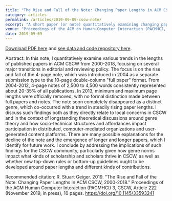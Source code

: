 ```yaml
---
title: "The Rise and Fall of the Note: Changing Paper Lengths in ACM CSCW, 2000-2018"
category: articles
permalink: /articles/2019-09-09-cscw-note/ 
excerpt: "A short paper (or note) quantitatively examining changing paper lengths in the Proceedings of the ACM Conference on Computer-Supported Cooperative Work, focusing on the rise and fall of the 4-page note format."
venue: "Proceedings of the ACM on Human-Computer Interaction (PACMHCI, CSCW 2019, In Press)"
date: 2019-09-09
---
```


<a href="https://github.com/staeiou/cscw19-paper-lengths/raw/master/paper/geiger-cscw19-paper-lengths.pdf">Download PDF here</a> and <a href="https://github.com/staeiou/cscw19-paper-lengths">see data and code repository here</a>.

Abstract: In this note, I quantitatively examine various trends in the lengths of published papers in ACM CSCW from 2000-2018, focusing on several major transitions in editorial and reviewing policy. The focus is on the rise and fall of the 4-page note, which was introduced in 2004 as a separate submission type to the 10-page double-column "full paper" format. From 2004-2012, 4-page notes of 2,500 to 4,500 words consistently represented about 20-35% of all publications. In 2013, minimum and maximum page lengths were officially removed, with no formal distinction made between full papers and notes. The note soon completely disappeared as a distinct genre, which co-occurred with a trend in steadily rising paper lengths. I discuss such findings both as they directly relate to local concerns in CSCW and in the context of longstanding theoretical discussions around genre theory and how socio-technical structures and affordances impact participation in distributed, computer-mediated organizations and user-generated content platforms. There are many possible explanations for the decline of the note and the emergence of longer and longer papers, which I identify for future work. I conclude by addressing the implications of such findings for the CSCW community, particularly given how genre norms impact what kinds of scholarship and scholars thrive in CSCW, as well as whether new top-down rules or bottom-up guidelines ought to be developed around paper lengths and different kinds of contributions.

Recommended citation: R. Stuart Geiger. 2019. "The Rise and Fall of the Note: Changing Paper Lengths in ACM CSCW, 2000-2018." Proceedings of the ACM Human Computer Interaction (PACMHCI) 3, CSCW, Article 222 (November 2019, in press), 10 pages. https://doi.org/10.1145/33593241
